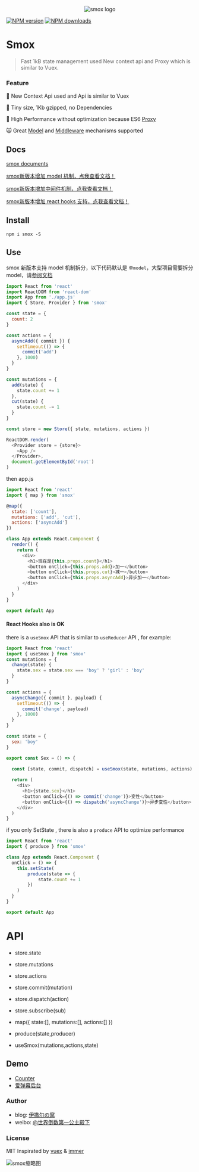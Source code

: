 <p align="center"><img src="http://ww1.sinaimg.cn/large/85564debgy1froiubji5aj207f03nq34.jpg" alt="smox logo"></p>

[![NPM version](https://img.shields.io/npm/v/smox.svg?style=flat-square)](https://npmjs.com/package/smox)
[![NPM downloads](https://img.shields.io/npm/dm/smox.svg?style=flat-square)](https://npmjs.com/package/smox)

# Smox

> Fast 1kB state management used New context api and Proxy which is similar to Vuex.

### Feature

:pig_nose: New Context Api used and Api is similar to Vuex

:jack_o_lantern: Tiny size, 1Kb gzipped, no Dependencies

:ghost: High Performance without optimization because ES6 [Proxy](https://developer.mozilla.org/en-US/docs/Web/JavaScript/Reference/Global_Objects/Proxy)



:scream_cat: Great [Model](https://smox.js.org/guide/#model-%E6%9C%BA%E5%88%B6) and [Middleware](https://smox.js.org/guide/#%E4%B8%AD%E9%97%B4%E4%BB%B6%E6%9C%BA%E5%88%B6) mechanisms supported



## Docs
[smox documents](https://smox.js.org)

[smox新版本增加 model 机制，点我查看文档！](https://smox.js.org/guide/#model-%E6%9C%BA%E5%88%B6)

[smox新版本增加中间件机制，点我查看文档！](https://smox.js.org/guide/#%E4%B8%AD%E9%97%B4%E4%BB%B6%E6%9C%BA%E5%88%B6)

[smox新版本增加 react hooks 支持，点我查看文档！](https://smox.js.org/guide/#%E4%B8%AD%E9%97%B4%E4%BB%B6%E6%9C%BA%E5%88%B6)
## Install

```shell
npm i smox -S
```

## Use

smox 新版本支持 model 机制拆分，以下代码默认是 `单model`，大型项目需要拆分 model，请[参阅文档](https://github.com/132yse/smox#docs)

```javascript
import React from 'react'
import ReactDOM from 'react-dom'
import App from './app.js'
import { Store, Provider } from 'smox'

const state = {
  count: 2
}

const actions = {
  asyncAdd({ commit }) {
    setTimeout(() => {
      commit('add')
    }, 1000)
  }
}

const mutations = {
  add(state) {
    state.count += 1
  },
  cut(state) {
    state.count -= 1
  }
}

const store = new Store({ state, mutations, actions })

ReactDOM.render(
  <Provider store = {store}>
    <App />
  </Provider>,
  document.getElementById('root')
)
```

then app.js

```javascript
import React from 'react'
import { map } from 'smox'

@map({
  state: ['count'],
  mutations: ['add', 'cut'],
  actions: ['asyncAdd']
})
```

```javascript
class App extends React.Component {
  render() {
    return (
      <div>
        <h1>现在是{this.props.count}</h1>
        <button onClick={this.props.add}>加一</button>
        <button onClick={this.props.cut}>减一</button>
        <button onClick={this.props.asyncAdd}>异步加一</button>
      </div>
    )
  }
}

export default App
```
#### React Hooks also is OK

there is a `useSmox` API that is similar to `useReducer` API , for example:

```javascript
import React from 'react'
import { useSmox } from 'smox'
const mutations = {
  change(state) {
    state.sex = state.sex === 'boy' ? 'girl' : 'boy'
  }
}

const actions = {
  asyncChange({ commit }, payload) {
    setTimeout(() => {
      commit('change', payload)
    }, 1000)
  }
}

const state = {
  sex: 'boy'
}

export const Sex = () => {

  const [state, commit, dispatch] = useSmox(state, mutations, actions)
  
  return (
    <div>
      <h1>{state.sex}</h1>
      <button onClick={() => commit('change')}>变性</button>
      <button onClick={() => dispatch('asyncChange')}>异步变性</button>
    </div>
  )
}
```


if you only SetState , there is also a `produce` API to optimize performance

```javascript
import React from 'react'
import { produce } from 'smox'

class App extends React.Component {
  onClick = () => {
    this.setState(
        produce(state => {
            state.count += 1
        })
    )
  }
}

export default App
```

# API

* store.state
* store.mutations
* store.actions
* store.commit(mutation)
* store.dispatch(action)
* store.subscribe(sub)

* map({
      state:[],
      mutations:[],
      actions:[]
    })

* produce(state,producer)
* useSmox(mutations,actions,state)

## Demo

* [Counter](https://github.com/132yse/smox-counter)
* [爱弹幕后台](https://github.com/132yse/idanmu-admin)


### Author

* blog: [伊撒尔の窝](http://www.yisaer.com)
* weibo: [@世界倒数第一公主殿下](http://weibo.com/oreshura)

### License
MIT
Inspirated by [vuex](https://github.com/vuejs/vuex) & [immer](https://github.com/mweststrate/immer)

![smox缩略图](http://wx4.sinaimg.cn/thumb150/0060lm7Tly1fsk4halu0hj309k09k0t8.jpg)